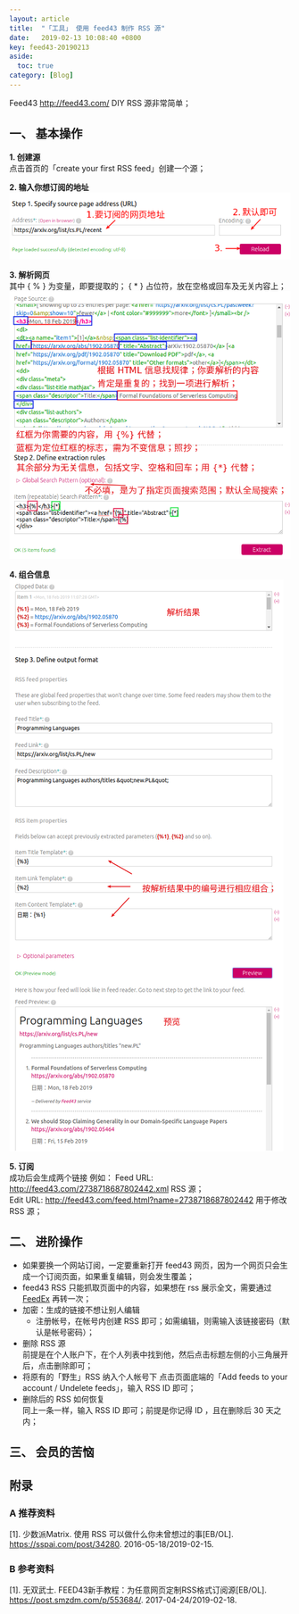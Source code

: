 ```yaml
---
layout: article
title:  "「工具」 使用 feed43 制作 RSS 源"
date:   2019-02-13 10:08:40 +0800
key: feed43-20190213
aside:
  toc: true
category: [Blog]
---
```


Feed43 <http://feed43.com/> DIY RSS 源非常简单；    

## 一、 基本操作
**1. 创建源**  
点击首页的「create your first RSS feed」创建一个源；   

**2. 输入你想订阅的地址**  
<img src="/assets/images/tools/work/feed43_src.png"/>  

**3. 解析网页**  
其中 { % } 为变量，即要提取的； { * } 占位符，放在空格或回车及无关内容上；  
<img src="/assets/images/tools/work/feed43_extract.png"/>  

**4. 组合信息**  
<img src="/assets/images/tools/work/feed43_group.png"/>  

**5. 订阅**  
成功后会生成两个链接 例如：
Feed URL:  <http://feed43.com/2738718687802442.xml> RSS 源；  
Edit URL: <http://feed43.com/feed.html?name=2738718687802442> 用于修改 RSS 源；  


## 二、 进阶操作
- 如果要换一个网站订阅，一定要重新打开 feed43 网页，因为一个网页只会生成一个订阅页面，如果重复编辑，则会发生覆盖；  
- feed43 RSS 只能抓取页面中的内容，如果想在 rss 展示全文，需要通过 [FeedEx](https://feedex.net/) 再转一次；     
- 加密：生成的链接不想让别人编辑   
  - 注册帐号，在帐号内创建 RSS 即可；如需编辑，则需输入该链接密码（默认是帐号密码）；
- 删除 RSS 源  
  前提是在个人账户下，在个人列表中找到他，然后点击标题左侧的小三角展开后，点击删除即可；  
- 将原有的「野生」RSS 纳入个人帐号下
  点击页面底端的「Add feeds to your account / Undelete feeds」，输入 RSS ID 即可；    
- 删除后的 RSS 如何恢复  
  同上一条一样，输入 RSS ID 即可；前提是你记得 ID ，且在删除后 30 天之内；

## 三、 会员的苦恼



## 附录
### A 推荐资料

[1].  少数派Matrix. 使用 RSS 可以做什么你未曾想过的事[EB/OL]. <https://sspai.com/post/34280>. 2016-05-18/2019-02-15.   

### B 参考资料

[1].  无双武士. FEED43新手教程：为任意网页定制RSS格式订阅源[EB/OL]. <https://post.smzdm.com/p/553684/>. 2017-04-24/2019-02-18.   
